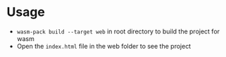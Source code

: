 # Usage

- `wasm-pack build --target web` in root directory to build the project for wasm
- Open the `index.html` file in the web folder to see the project
